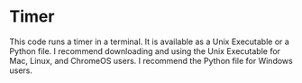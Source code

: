 # Timer
This code runs a timer in a terminal. It is available as a Unix Executable or a Python file. I recommend downloading and using the Unix Executable for Mac, Linux, and ChromeOS users. I recommend the Python file for Windows users.
